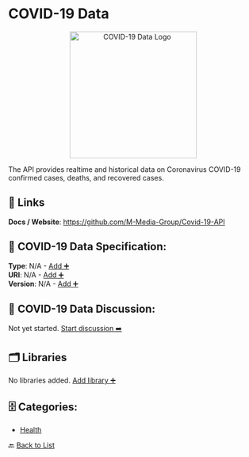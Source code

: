 # COVID-19 Data
<p align="center">
    <img width="256" src="https://raw.githubusercontent.com/apis-list/apis-list/main/apis/covid-19-data/logo_256x256.png" alt="COVID-19 Data Logo"/>
</p>
The API provides realtime and historical data on Coronavirus COVID-19 confirmed cases, deaths, and recovered cases.

##  🔗 Links
**Docs / Website**: https://github.com/M-Media-Group/Covid-19-API

## 🧬 COVID-19 Data Specification:
**Type**: N/A - [Add ➕](https://github.com/apis-list/apis-list/edit/main/apis.yaml#L2435)  
**URI**: N/A - [Add ➕](https://github.com/apis-list/apis-list/edit/main/apis.yaml#L2435)  
**Version**: N/A - [Add ➕](https://github.com/apis-list/apis-list/edit/main/apis.yaml#L2435)

## 💬 COVID-19 Data Discussion:
Not yet started. [Start discussion ➡️](https://github.com/apis-list/apis-list/discussions/new)

## 🗂️ Libraries

No libraries added. [Add library ➕](https://github.com/apis-list/apis-list/edit/main/apis.yaml#L2435)    


## 🗄️ Categories:
- [Health](https://github.com/apis-list/apis-list#health-)

🔙  [Back to List](https://github.com/apis-list/apis-list)
